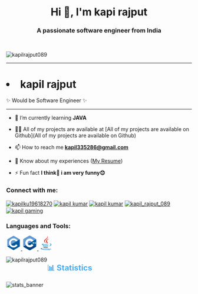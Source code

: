 <!--- 👋 Hi, I’m @Kapilrajput089
- 👀 I’m interested in ...
- 🌱 I’m currently learning ...
- 💞️ I’m looking to collaborate on ...
- 📫 How to reach me ...
- 😄 Pronouns: ...
- ⚡ Fun fact: ...

<!---
Kapilrajput089/Kapilrajput089 is a ✨ special ✨ repository because its `README.md` (this file) appears on your GitHub profile.
You can click the Preview link to take a look at your changes.
--->
<h1 align="center">Hi 👋, I'm kapi rajput</h1>
<!--<img align="left" src="https://www.google.com/url?sa=i&url=https%3A%2F%2Fgithub.com%2FAnmol-Baranwal%2FCool-GIFs-For-GitHub&psig=AOvVaw3oBKq-gaI2FQRtKEpk38k6&ust=1716798061946000&source=images&cd=vfe&opi=89978449&ved=0CBEQjRxqFwoTCKD9wqjxqoYDFQAAAAAdAAAAABAQ.gif">-->
<h3 align="center">A passionate software engineer from India</h3>
<img align="left"> <img scr="https://www.google.com/imgres?q=git%20gif%20programmin&imgurl=https%3A%2F%2Fuser-images.githubusercontent.com%2F105595540%2F212469547-27e4c290-983d-4544-8266-60efd135ae41.gif&imgrefurl=https%3A%2F%2Fgithub.com%2Feddyvk01%2Feddyvk01&docid=ySZEjTizBKuwsM&tbnid=sGO0QsnlUm-eqM&vet=12ahUKEwiNzNuhp86GAxX7amwGHW2UBnAQM3oECBkQAA..i&w=750&h=400&hcb=2&ved=2ahUKEwiNzNuhp86GAxX7amwGHW2UBnAQM3oECBkQAA.gif">
<p align="left"> <img src="https://komarev.com/ghpvc/?username=kapilrajput089&label=Profile%20views&color=0e75b6&style=flat" alt="kapilrajput089" /> </p>
<hr>
<h1>
    <li type="desc"> kapil rajput </li>
</h1>
<p>✨ Would be Software Engineer ✨</p>
<hr>

- 🌱 I’m currently learning **JAVA**

- 👨‍💻 All of my projects are available at [All of my projects are available on Github](All of my projects are available on Github)

- 📫 How to reach me **kapil335286@gmail.com**

- 📄 Know about my experiences (<a href="https://github.com/kapilrajput089/kapilrajput089/blob/main/MyResume.png">My Resume</a>)

- ⚡ Fun fact **I think🤔 i am very funny😊**

<h3 align="left">Connect with me:</h3>
<p align="left">
<a href="https://twitter.com/kapilku19618270" target="blank"><img align="center" src="https://raw.githubusercontent.com/rahuldkjain/github-profile-readme-generator/master/src/images/icons/Social/twitter.svg" alt="kapilku19618270" height="30" width="40" /></a>
<a href="https://linkedin.com/in/kapil kumar" target="blank"><img align="center" src="https://raw.githubusercontent.com/rahuldkjain/github-profile-readme-generator/master/src/images/icons/Social/linked-in-alt.svg" alt="kapil kumar" height="30" width="40" /></a>
<a href="https://fb.com/kapil kumar" target="blank"><img align="center" src="https://raw.githubusercontent.com/rahuldkjain/github-profile-readme-generator/master/src/images/icons/Social/facebook.svg" alt="kapil kumar" height="30" width="40" /></a>
<a href="https://instagram.com/kapil_rajput_089" target="blank"><img align="center" src="https://raw.githubusercontent.com/rahuldkjain/github-profile-readme-generator/master/src/images/icons/Social/instagram.svg" alt="kapil_rajput_089" height="30" width="40" /></a>
<a href="https://www.youtube.com/c/kapil gaming" target="blank"><img align="center" src="https://raw.githubusercontent.com/rahuldkjain/github-profile-readme-generator/master/src/images/icons/Social/youtube.svg" alt="kapil gaming" height="30" width="40" /></a>
</p>

<h3 align="left">Languages and Tools:</h3>
<p align="left"> 
    <!-- Logo of C Language -->
    <a href="https://www.cprogramming.com/" target="_blank" rel="noreferrer"> <img src="https://raw.githubusercontent.com/devicons/devicon/master/icons/c/c-original.svg" alt="c" width="40" height="40"/> </a> 
    <!-- Logo of C++ Language -->
    <a href="https://www.w3schools.com/cpp/" target="_blank" rel="noreferrer"> <img src="https://raw.githubusercontent.com/devicons/devicon/master/icons/cplusplus/cplusplus-original.svg" alt="cplusplus" width="40" height="40"/> </a>
    <!-- Logo of JAVA Language -->
    <a href="https://www.java.com" target="_blank" rel="noreferrer"> <img src="https://raw.githubusercontent.com/devicons/devicon/master/icons/java/java-original.svg" alt="java" width="40" height="40"/> </a>


<p><img align="left" src="https://github-readme-stats.vercel.app/api/top-langs?username=Kapilrajput089&show_icons=true&locale=en&layout=compact" alt="kapilrajput089" /></p>


<!--<p>&nbsp;<img align="center" src="https://github-readme-stats.vercel.app/api?username=kapilrajput089&show_icons=true&locale=en" alt="kapilrajput089" /></p>--->

<!--<p><img align="center" src="https://github-readme-streak-stats.herokuapp.com/?user=kapilrajput089&" alt="kapilrajput089" /></p>--->

<h2 style="color: #44AEFB">📊 Statistics</h2>

![stats_banner](https://user-images.githubusercontent.com/78341798/194534778-d662496c-ae00-4e8d-ae9b-b90912054e7f.gif)
